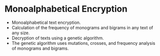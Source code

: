 # Monoalphabetical Encryption

<ul>
  <li>Monoalphabetical text encryption.</li>
  <li>Calculation of the frequency of monograms and bigrams in any text of any size.</li>
  <li>Decryption of texts using a genetic algorithm.</li>
  <li>The genetic algorithm uses mutations, crosses, and frequency analysis of monograms and bigrams.</li>
</ul>
